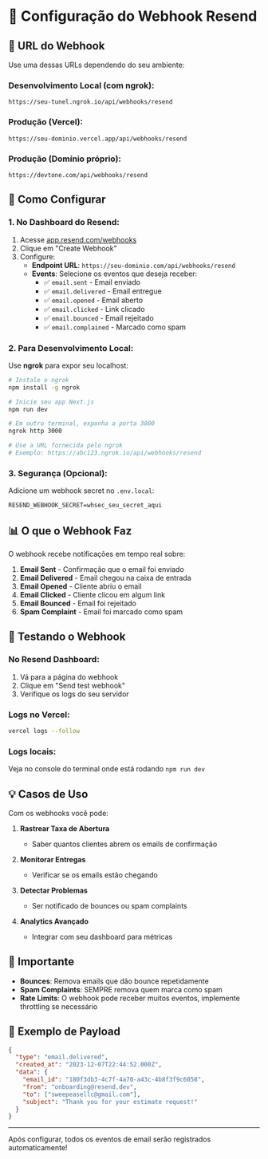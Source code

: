 # 🔗 Configuração do Webhook Resend

## 📍 URL do Webhook

Use uma dessas URLs dependendo do seu ambiente:

### Desenvolvimento Local (com ngrok):
```
https://seu-tunel.ngrok.io/api/webhooks/resend
```

### Produção (Vercel):
```
https://seu-dominio.vercel.app/api/webhooks/resend
```

### Produção (Domínio próprio):
```
https://devtone.com/api/webhooks/resend
```

## 🚀 Como Configurar

### 1. No Dashboard do Resend:
1. Acesse [app.resend.com/webhooks](https://app.resend.com/webhooks)
2. Clique em "Create Webhook"
3. Configure:
   - **Endpoint URL**: `https://seu-dominio.com/api/webhooks/resend`
   - **Events**: Selecione os eventos que deseja receber:
     - ✅ `email.sent` - Email enviado
     - ✅ `email.delivered` - Email entregue
     - ✅ `email.opened` - Email aberto
     - ✅ `email.clicked` - Link clicado
     - ✅ `email.bounced` - Email rejeitado
     - ✅ `email.complained` - Marcado como spam

### 2. Para Desenvolvimento Local:

Use **ngrok** para expor seu localhost:

```bash
# Instale o ngrok
npm install -g ngrok

# Inicie seu app Next.js
npm run dev

# Em outro terminal, exponha a porta 3000
ngrok http 3000

# Use a URL fornecida pelo ngrok
# Exemplo: https://abc123.ngrok.io/api/webhooks/resend
```

### 3. Segurança (Opcional):

Adicione um webhook secret no `.env.local`:
```env
RESEND_WEBHOOK_SECRET=whsec_seu_secret_aqui
```

## 📊 O que o Webhook Faz

O webhook recebe notificações em tempo real sobre:

1. **Email Sent** - Confirmação que o email foi enviado
2. **Email Delivered** - Email chegou na caixa de entrada
3. **Email Opened** - Cliente abriu o email
4. **Email Clicked** - Cliente clicou em algum link
5. **Email Bounced** - Email foi rejeitado
6. **Spam Complaint** - Email foi marcado como spam

## 🔧 Testando o Webhook

### No Resend Dashboard:
1. Vá para a página do webhook
2. Clique em "Send test webhook"
3. Verifique os logs do seu servidor

### Logs no Vercel:
```bash
vercel logs --follow
```

### Logs locais:
Veja no console do terminal onde está rodando `npm run dev`

## 💡 Casos de Uso

Com os webhooks você pode:

1. **Rastrear Taxa de Abertura**
   - Saber quantos clientes abrem os emails de confirmação

2. **Monitorar Entregas**
   - Verificar se os emails estão chegando

3. **Detectar Problemas**
   - Ser notificado de bounces ou spam complaints

4. **Analytics Avançado**
   - Integrar com seu dashboard para métricas

## 🚨 Importante

- **Bounces**: Remova emails que dão bounce repetidamente
- **Spam Complaints**: SEMPRE remova quem marca como spam
- **Rate Limits**: O webhook pode receber muitos eventos, implemente throttling se necessário

## 📝 Exemplo de Payload

```json
{
  "type": "email.delivered",
  "created_at": "2023-12-07T22:44:52.000Z",
  "data": {
    "email_id": "180f3db3-4c7f-4a70-a43c-4b8f3f9c6058",
    "from": "onboarding@resend.dev",
    "to": ["sweepeasellc@gmail.com"],
    "subject": "Thank you for your estimate request!"
  }
}
```

---

Após configurar, todos os eventos de email serão registrados automaticamente!